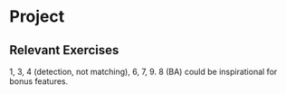 # Project

## Relevant Exercises

1, 3, 4 (detection, not matching), 6, 7, 9.
8 (BA) could be inspirational for bonus features.